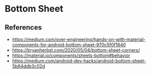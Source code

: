 # Bottom Sheet

## References
- https://medium.com/over-engineering/hands-on-with-material-components-for-android-bottom-sheet-970c5f0f1840
- https://bryanherbst.com/2020/05/04/bottom-sheet-corners/
- https://material.io/components/sheets-bottom#behavior
- https://medium.com/android-dev-hacks/android-bottom-sheet-5b64ddb3c02d
